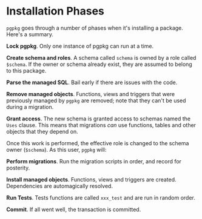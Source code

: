 # Installation Phases

`pgpkg` goes through a number of phases when it's installing a package. Here's a summary.

**Lock pgpkg**. Only one instance of pgpkg can run at a time.

**Create schema and roles**. A schema called `schema` is owned by a role called `$schema`. If the owner or schema
already exist, they are assumed to belong to this package.

**Parse the managed SQL**. Bail early if there are issues with the code.

**Remove managed objects**. Functions, views and triggers that were previously managed by
`pgpkg` are removed; note that they can't be used during a migration.

**Grant access**. The new schema is granted access to schemas named the `Uses` clause. This means
that migrations *can* use functions, tables and other objects that they depend on.

Once this work is performed, the effective role is changed to the schema owner (`$schema`). As this user,
`pgpkg` will:

**Perform migrations**. Run the migration scripts in order, and record for posterity.

**Install managed objects**. Functions, views and triggers are created. Dependencies are automagically resolved.

**Run Tests**. Tests functions are called `xxx_test` and are run in random order.

**Commit**. If all went well, the transaction is committed.